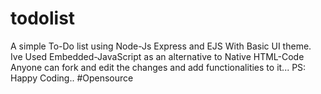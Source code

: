 # todolist
A simple To-Do list using Node-Js Express and EJS With Basic UI theme.
Ive Used Embedded-JavaScript as an alternative to Native HTML-Code
Anyone can fork and edit the changes and add functionalities to it... 
PS: Happy Coding..
#Opensource
